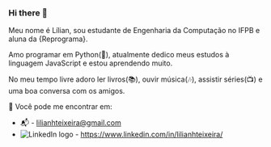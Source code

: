 ### Hi there 👋

Meu nome é Lílian, sou estudante de Engenharia da Computação no IFPB e aluna da {Reprograma}.

Amo programar em Python(:snake:), atualmente dedico meus estudos à linguagem JavaScript e estou aprendendo muito.

No meu tempo livre adoro ler livros(:books:), ouvir música(:notes:), assistir séries(:tv:) e uma boa conversa com os amigos.

 :speech_balloon: Você pode me encontrar em:
- :mailbox_with_mail: - lilianhteixeira@gmail.com
- ![LinkedIn logo](https://user-images.githubusercontent.com/46824593/87449039-0754f100-c5d3-11ea-9eeb-4d10d71febae.png) - https://www.linkedin.com/in/lilianhteixeira/


<!--
**lilianhteixeira/lilianhteixeira** is a ✨ _special_ ✨ repository because its `README.md` (this file) appears on your GitHub profile.

Here are some ideas to get you started:

- 🔭 I’m currently working on ...
- 🌱 I’m currently learning ...
- 👯 I’m looking to collaborate on ...
- 🤔 I’m looking for help with ...
- 💬 Ask me about ...
- 📫 How to reach me: ...
- 😄 Pronouns: ...
- ⚡ Fun fact: ...
-->
